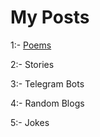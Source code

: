 # My Posts
1:- <a href=".poems">Poems</a>

2:- Stories

3:- Telegram Bots

4:- Random Blogs

5:- Jokes

